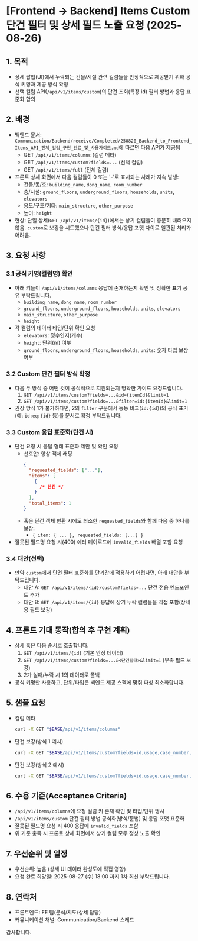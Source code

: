 # [Frontend → Backend] Items Custom 단건 필터 및 상세 필드 노출 요청 (2025-08-26)

## 1. 목적

- 상세 팝업(UI)에서 누락되는 건물/시설 관련 컬럼들을 안정적으로 제공받기 위해 공식 키명과 제공 방식 확정
- 선택 컬럼 API(`/api/v1/items/custom`)의 단건 조회(특정 id) 필터 방법과 응답 표준화 합의

## 2. 배경

- 백엔드 문서: `Communication/Backend/receive/Completed/250820_Backend_to_Frontend_Items_API_전체_컬럼_구현_완료_및_사용가이드.md`에 따르면 다음 API가 제공됨
  - GET `/api/v1/items/columns` (컬럼 메타)
  - GET `/api/v1/items/custom?fields=...` (선택 컬럼)
  - GET `/api/v1/items/full` (전체 컬럼)
- 프론트 상세 화면에서 다음 컬럼들이 0 또는 '-'로 표시되는 사례가 지속 발생:
  - 건물/동/호: `building_name`, `dong_name`, `room_number`
  - 층/시설: `ground_floors`, `underground_floors`, `households`, `units`, `elevators`
  - 용도/구조/기타: `main_structure`, `other_purpose`
  - 높이: `height`
- 현상: 단일 상세(`GET /api/v1/items/{id}`)에서는 상기 컬럼들이 충분히 내려오지 않음. `custom`로 보강을 시도했으나 단건 필터 방식/응답 포맷 차이로 일관된 처리가 어려움.

## 3. 요청 사항

### 3.1 공식 키명(컬럼명) 확인

- 아래 키들이 `/api/v1/items/columns` 응답에 존재하는지 확인 및 정확한 표기 공유 부탁드립니다.
  - `building_name`, `dong_name`, `room_number`
  - `ground_floors`, `underground_floors`, `households`, `units`, `elevators`
  - `main_structure`, `other_purpose`
  - `height`
- 각 컬럼의 데이터 타입/단위 확인 요청
  - `elevators`: 정수인지(개수)
  - `height`: 단위(m) 여부
  - `ground_floors`, `underground_floors`, `households`, `units`: 숫자 타입 보장 여부

### 3.2 Custom 단건 필터 방식 확정

- 다음 두 방식 중 어떤 것이 공식적으로 지원되는지 명확한 가이드 요청드립니다.
  1. `GET /api/v1/items/custom?fields=...&id={itemId}&limit=1`
  2. `GET /api/v1/items/custom?fields=...&filter=id:{itemId}&limit=1`
- 권장 방식 1가 불가하다면, 2의 `filter` 구문에서 동등 비교(`id:{id}`)의 공식 표기(예: `id:eq:{id}` 등)를 문서로 확정 부탁드립니다.

### 3.3 Custom 응답 표준화(단건 시)

- 단건 요청 시 응답 형태 표준화 제안 및 확인 요청
  - 선호안: 항상 객체 래핑
    ```json
    {
      "requested_fields": ["..."],
      "items": [
        {
          /* 단건 */
        }
      ],
      "total_items": 1
    }
    ```
  - 혹은 단건 객체 반환 시에도 최소한 `requested_fields`와 함께 다음 중 하나를 보장:
    - `{ item: { ... }, requested_fields: [...] }`
- 잘못된 필드명 요청 시(400) 에러 페이로드에 `invalid_fields` 배열 포함 요청

### 3.4 대안(선택)

- 만약 `custom`에서 단건 필터 표준화를 단기간에 적용하기 어렵다면, 아래 대안을 부탁드립니다.
  - 대안 A: `GET /api/v1/items/{id}/custom?fields=...` 단건 전용 엔드포인트 추가
  - 대안 B: `GET /api/v1/items/{id}` 응답에 상기 누락 컬럼들을 직접 포함(상세용 필드 보강)

## 4. 프론트 기대 동작(합의 후 구현 계획)

- 상세 훅은 다음 순서로 호출합니다.
  1. `GET /api/v1/items/{id}` (기본 안정 데이터)
  2. `GET /api/v1/items/custom?fields=...&<단건필터>&limit=1` (부족 필드 보강)
  3. 2가 실패/누락 시 1의 데이터로 폴백
- 공식 키명만 사용하고, 단위/타입은 백엔드 제공 스펙에 맞춰 파싱 최소화합니다.

## 5. 샘플 요청

- 컬럼 메타
  ```bash
  curl -X GET "$BASE/api/v1/items/columns"
  ```
- 단건 보강(방식 1 예시)
  ```bash
  curl -X GET "$BASE/api/v1/items/custom?fields=id,usage,case_number,road_address,building_area_pyeong,land_area_pyeong,minimum_bid_price,appraised_value,bid_to_appraised_ratio,construction_year,elevator_available,floor_confirmation,special_rights,current_status,latitude,longitude,public_price,under_100million,sale_month,building_name,dong_name,room_number,ground_floors,underground_floors,households,units,elevators,main_structure,other_purpose,height&id=4579&limit=1"
  ```
- 단건 보강(방식 2 예시)
  ```bash
  curl -X GET "$BASE/api/v1/items/custom?fields=id,usage,case_number,road_address,building_area_pyeong,land_area_pyeong,minimum_bid_price,appraised_value,bid_to_appraised_ratio,construction_year,elevator_available,floor_confirmation,special_rights,current_status,latitude,longitude,public_price,under_100million,sale_month,building_name,dong_name,room_number,ground_floors,underground_floors,households,units,elevators,main_structure,other_purpose,height&filter=id:4579&limit=1"
  ```

## 6. 수용 기준(Acceptance Criteria)

- `/api/v1/items/columns`에 요청 컬럼 키 존재 확인 및 타입/단위 명시
- `/api/v1/items/custom` 단건 필터 방법 공식화(방식/문법) 및 응답 포맷 표준화
- 잘못된 필드명 요청 시 400 응답에 `invalid_fields` 포함
- 위 기준 충족 시 프론트 상세 화면에서 상기 컬럼 모두 정상 노출 확인

## 7. 우선순위 및 일정

- 우선순위: 높음 (상세 UI 데이터 완성도에 직접 영향)
- 요청 완료 희망일: 2025-08-27 (수) 18:00 까지 1차 회신 부탁드립니다.

## 8. 연락처

- 프론트엔드: FE 팀(분석/지도/상세 담당)
- 커뮤니케이션 채널: Communication/Backend 스레드

감사합니다.
